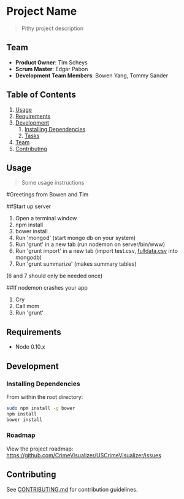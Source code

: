 # Project Name

> Pithy project description

## Team

  - __Product Owner__: Tim Scheys
  - __Scrum Master__: Edgar Pabon
  - __Development Team Members__: Bowen Yang, Tommy Sander

## Table of Contents

1. [Usage](#Usage)
1. [Requirements](#requirements)
1. [Development](#development)
    1. [Installing Dependencies](#installing-dependencies)
    1. [Tasks](#tasks)
1. [Team](#team)
1. [Contributing](#contributing)

## Usage

> Some usage instructions

#Greetings from Bowen and Tim

##Start up server
1. Open a terminal window
2. npm install 
3. bower install 
4. Run 'mongod' (start mongo db on your system)
5. Run 'grunt' in a new tab (run nodemon on server/bin/www)
6. Run 'grunt import' in a new tab (import test.csv, [fulldata.csv](https://www.dropbox.com/s/mhov1dycg6wptbp/fulldata.csv?dl=0) into mongodb) 
7. Run 'grunt summarize' (makes summary tables)

(6 and 7 should only be needed once)

##If nodemon crashes your app
1. Cry
2. Call mom
3. Run 'grunt'


## Requirements

- Node 0.10.x


## Development

### Installing Dependencies

From within the root directory:

```sh
sudo npm install -g bower
npm install
bower install
```

### Roadmap

View the project roadmap: https://github.com/CrimeVisualizer/USCrimeVisualizer/issues


## Contributing

See [CONTRIBUTING.md](CONTRIBUTING.md) for contribution guidelines.
